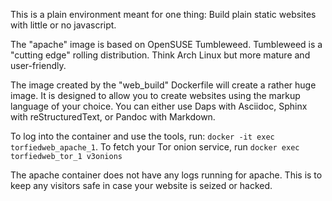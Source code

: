 This is a plain environment meant for one thing: Build plain static websites with little or no javascript.

The "apache" image is based on OpenSUSE Tumbleweed. Tumbleweed is a "cutting edge" rolling distribution. Think Arch Linux but more mature and user-friendly.

The image created by the "web_build" Dockerfile will create a rather huge image. It is designed to allow you to create websites using the markup language of your choice. You can either use Daps with Asciidoc, Sphinx with reStructuredText, or Pandoc with Markdown.

To log into the container and use the tools, run: `docker -it exec torfiedweb_apache_1`.
To fetch your Tor onion service, run `docker exec torfiedweb_tor_1 v3onions`

The apache container does not have any logs running for apache. This is to keep any visitors safe in case your website is seized or hacked.
